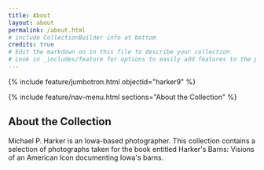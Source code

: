 ```yaml
---
title: About
layout: about
permalink: /about.html
# include CollectionBuilder info at bottom
credits: true
# Edit the markdown on in this file to describe your collection
# Look in _includes/feature for options to easily add features to the page
---
```


{% include feature/jumbotron.html objectid="harker9" %} 

{% include feature/nav-menu.html sections="About the Collection" %}

## About the Collection

Michael P. Harker is an Iowa-based photographer. This collection contains a selection of photographs taken for the book entitled Harker's Barns: Visions of an American Icon documenting Iowa's barns.
